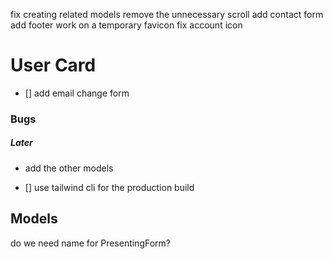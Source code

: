 fix creating related models
remove the unnecessary scroll
add contact form
add footer
work on a temporary favicon
fix account icon

# User Card

- [] add email change form

### Bugs

##### Later

* add the other models

- [] use tailwind cli for the production build

## Models

do we need name for PresentingForm?